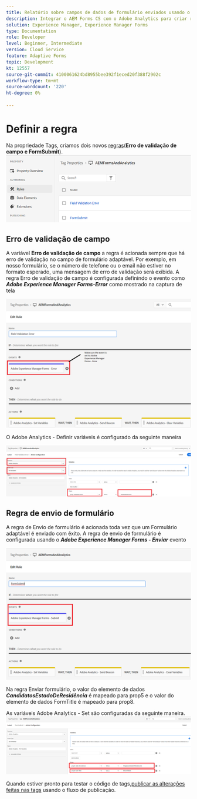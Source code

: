 ```yaml
---
title: Relatório sobre campos de dados de formulário enviados usando o Adobe Analytics
description: Integrar o AEM Forms CS com o Adobe Analytics para criar relatórios sobre campos de dados de formulário
solution: Experience Manager, Experience Manager Forms
type: Documentation
role: Developer
level: Beginner, Intermediate
version: Cloud Service
feature: Adaptive Forms
topic: Development
kt: 12557
source-git-commit: 4100061624bd8955bee392f1eced20f388f2902c
workflow-type: tm+mt
source-wordcount: '220'
ht-degree: 0%

---
```


# Definir a regra

Na propriedade Tags, criamos dois novos [regras](https://experienceleague.adobe.com/docs/platform-learn/implement-in-websites/configure-tags/add-data-elements-rules.html)(**Erro de validação de campo e FormSubmit**).
![formulário adaptável](assets/rules.png)


## Erro de validação de campo

A variável **Erro de validação de campo** a regra é acionada sempre que há erro de validação no campo de formulário adaptável. Por exemplo, em nosso formulário, se o número de telefone ou o email não estiver no formato esperado, uma mensagem de erro de validação será exibida.
A regra Erro de validação de campo é configurada definindo o evento como _**Adobe Experience Manager Forms-Error**_ como mostrado na captura de tela

![requerente-Estado-residência](assets/field_validation_error_rule.png)

O Adobe Analytics - Definir variáveis é configurado da seguinte maneira

![definir ação](assets/field_validation_action_rule.png)

## Regra de envio de formulário

A regra de Envio de formulário é acionada toda vez que um Formulário adaptável é enviado com êxito.
A regra de envio de formulário é configurada usando o _**Adobe Experience Manager Forms - Enviar**_ evento

![form-submit-rule](assets/form-submit-rule.png)

Na regra Enviar formulário, o valor do elemento de dados _**CandidatosEstadoDeResidência**_ é mapeado para prop5 e o valor do elemento de dados FormTitle é mapeado para prop8.

As variáveis Adobe Analytics - Set são configuradas da seguinte maneira.
![form-submit-rule-set-variables](assets/form-submit-set-variable.png)

Quando estiver pronto para testar o código de tags,[publicar as alterações feitas nas tags](https://experienceleague.adobe.com/docs/experience-platform/tags/publish/publishing-flow.html) usando o fluxo de publicação.

